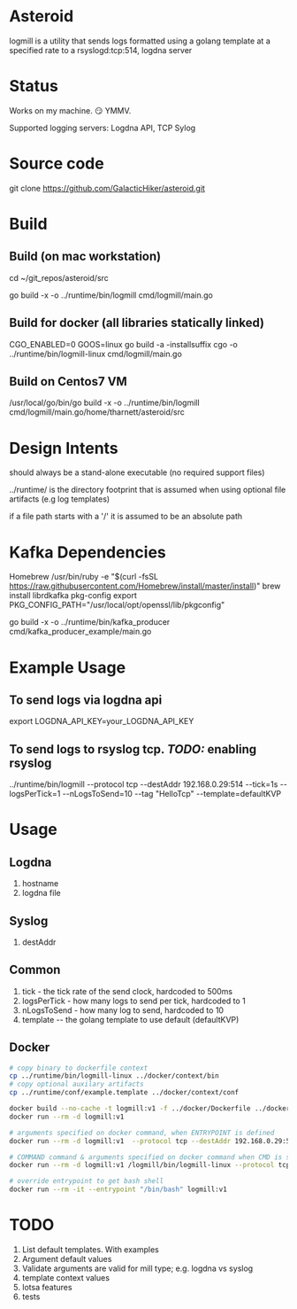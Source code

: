 # Asteroid

logmill is a utility that sends logs formatted using a golang template at a specified rate to a rsyslogd:tcp:514, logdna server

# Status
Works on my machine. 😏  YMMV.

Supported logging servers: Logdna API, TCP Sylog

# Source code
git clone https://github.com/GalacticHiker/asteroid.git

# Build

## Build (on mac workstation)
cd ~/git_repos/asteroid/src

go build -x -o ../runtime/bin/logmill cmd/logmill/main.go

## Build for docker (all libraries statically linked)
CGO_ENABLED=0 GOOS=linux go build -a -installsuffix cgo -o ../runtime/bin/logmill-linux cmd/logmill/main.go

## Build on Centos7 VM 
/usr/local/go/bin/go build -x -o ../runtime/bin/logmill cmd/logmill/main.go/home/tharnett/asteroid/src

# Design Intents
should always be a stand-alone executable (no required support files)

../runtime/ is the directory footprint that is assumed when using optional file artifacts (e.g log templates)

if a file path starts with a '/' it is assumed to be an absolute path

# Kafka Dependencies
 Homebrew
/usr/bin/ruby -e "$(curl -fsSL https://raw.githubusercontent.com/Homebrew/install/master/install)"
brew install librdkafka pkg-config
export PKG_CONFIG_PATH="/usr/local/opt/openssl/lib/pkgconfig"

go build -x -o ../runtime/bin/kafka_producer cmd/kafka_producer_example/main.go

# Example Usage

## To send logs via logdna api
export LOGDNA_API_KEY=your_LOGDNA_API_KEY


## To send logs to rsyslog tcp.  *TODO:* enabling rsyslog 
../runtime/bin/logmill --protocol tcp --destAddr 192.168.0.29:514 --tick=1s --logsPerTick=1 --nLogsToSend=10 --tag "HelloTcp" --template=defaultKVP

# Usage
## Logdna
1. hostname
2. logdna file

## Syslog
1. destAddr

## Common

1. tick  - the tick rate of the send clock, hardcoded to 500ms 
2. logsPerTick - how many logs to send per tick, hardcoded to 1
3. nLogsToSend - how many log to send, hardcoded to 10
4. template -- the golang template to use default (defaultKVP)

## Docker 
```bash
# copy binary to dockerfile context
cp ../runtime/bin/logmill-linux ../docker/context/bin
# copy optional auxilary artifacts
cp ../runtime/conf/example.template ../docker/context/conf

docker build --no-cache -t logmill:v1 -f ../docker/Dockerfile ../docker/context
docker run --rm -d logmill:v1

# arguments specified on docker command, when ENTRYPOINT is defined
docker run --rm -d logmill:v1  --protocol tcp --destAddr 192.168.0.29:514 --logsPerTick=1 --nLogsToSend=10 --tick=1s --template=defaultKVP --tag ENTRYPOINT

# COMMAND command & arguments specified on docker command when CMD is specified
docker run --rm -d logmill:v1 /logmill/bin/logmill-linux --protocol tcp --destAddr 192.168.0.29:514 --logsPerTick=1 --nLogsToSend=10 --tick=1s --template=defaultKVP --tag COMMAND

# override entrypoint to get bash shell
docker run --rm -it --entrypoint "/bin/bash" logmill:v1

```
# TODO
1. List default templates. With examples
2. Argument default values
3. Validate arguments are valid for mill type; e.g. logdna vs syslog
4. template context values
5. lotsa features
6. tests


